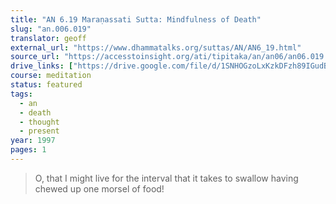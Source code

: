 ```yaml
---
title: "AN 6.19 Maraṇassati Sutta: Mindfulness of Death"
slug: "an.006.019"
translator: geoff
external_url: "https://www.dhammatalks.org/suttas/AN/AN6_19.html"
source_url: "https://accesstoinsight.org/ati/tipitaka/an/an06/an06.019.than.html"
drive_links: ["https://drive.google.com/file/d/1SNHOGzoLxKzkDFzh89IGudBWGcIlEdY5/view?usp=drivesdk"]
course: meditation
status: featured
tags:
  - an
  - death
  - thought
  - present
year: 1997
pages: 1
---
```


> O, that I might live for the interval that it takes to swallow having chewed up one morsel of food!

